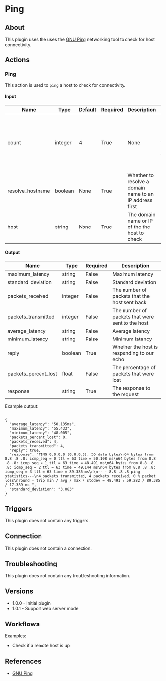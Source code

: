 
# Ping

## About

This plugin uses the uses the [GNU Ping](https://www.gnu.org/software/inetutils/manual/html_node/ping-invocation.html#ping-invocation) networking tool to check for host connectivity.

## Actions

### Ping

This action is used to `ping` a host to check for connectivity.

#### Input

|Name|Type|Default|Required|Description|Enum|
|----|----|-------|--------|-----------|----|
|count|integer|4|True|None|The number of requests that will be sent, the default is 4|None|
|resolve_hostname|boolean|None|True|Whether to resolve a domain name to an IP address first|None|
|host|string|None|True|The domain name or IP of the the host to check|None|

#### Output

|Name|Type|Required|Description|
|----|----|--------|-----------|
|maximum_latency|string|False|Maximum latency|
|standard_deviation|string|False|Standard deviation|
|packets_received|integer|False|The number of packets that the host sent back|
|packets_transmitted|integer|False|The number of packets that were sent to the host|
|average_latency|string|False|Average latency|
|minimum_latency|string|False|Minimum latency|
|reply|boolean|True|Whether the host is responding to our echo|
|packets_percent_lost|float|False|The percentage of packets that were lost|
|response|string|True|The response to the request|

Example output:

```

{
  "average_latency": "50.135ms",
  "maximum_latency": "55.433",
  "minimum_latency": "48.005",
  "packets_percent_lost": 0,
  "packets_received": 4,
  "packets_transmitted": 4,
  "reply": true,
  "response": "PING 8.8.8.8 (8.8.8.8): 56 data bytes\n64 bytes from 8.8 .8 .8: icmp_seq = 0 ttl = 63 time = 50.108 ms\n64 bytes from 8.8 .8 .8: icmp_seq = 1 ttl = 63 time = 48.491 ms\n64 bytes from 8.8 .8 .8: icmp_seq = 2 ttl = 63 time = 49.144 ms\n64 bytes from 8.8 .8 .8: icmp_seq = 3 ttl = 63 time = 89.385 ms\n\n-- - 8.8 .8 .8 ping statistics---\n4 packets transmitted, 4 packets received, 0 % packet loss\nround - trip min / avg / max / stddev = 48.491 / 59.282 / 89.385 / 17.389 ms ",
  "standard_deviation": "3.083"
}

```

## Triggers

This plugin does not contain any triggers.

## Connection

This plugin does not contain a connection.

## Troubleshooting

This plugin does not contain any troubleshooting information.

## Versions

* 1.0.0 - Initial plugin
* 1.0.1 - Support web server mode

## Workflows

Examples:

* Check if a remote host is up

## References

* [GNU Ping](https://www.gnu.org/software/inetutils/manual/html_node/ping-invocation.html#ping-invocation)
